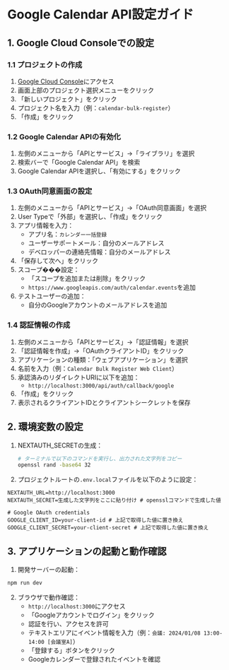 # Google Calendar API設定ガイド

## 1. Google Cloud Consoleでの設定

### 1.1 プロジェクトの作成
1. [Google Cloud Console](https://console.cloud.google.com/)にアクセス
2. 画面上部のプロジェクト選択メニューをクリック
3. 「新しいプロジェクト」をクリック
4. プロジェクト名を入力（例：`calendar-bulk-register`）
5. 「作成」をクリック

### 1.2 Google Calendar APIの有効化
1. 左側のメニューから「APIとサービス」→「ライブラリ」を選択
2. 検索バーで「Google Calendar API」を検索
3. Google Calendar APIを選択し、「有効にする」をクリック

### 1.3 OAuth同意画面の設定
1. 左側のメニューから「APIとサービス」→「OAuth同意画面」を選択
2. User Typeで「外部」を選択し、「作成」をクリック
3. アプリ情報を入力：
   - アプリ名：`カレンダー一括登録`
   - ユーザーサポートメール：自分のメールアドレス
   - デベロッパーの連絡先情報：自分のメールアドレス
4. 「保存して次へ」をクリック
5. スコープ���設定：
   - 「スコープを追加または削除」をクリック
   - `https://www.googleapis.com/auth/calendar.events`を追加
6. テストユーザーの追加：
   - 自分のGoogleアカウントのメールアドレスを追加

### 1.4 認証情報の作成
1. 左側のメニューから「APIとサービス」→「認証情報」を選択
2. 「認証情報を作成」→「OAuthクライアントID」をクリック
3. アプリケーションの種類：「ウェブアプリケーション」を選択
4. 名前を入力（例：`Calendar Bulk Register Web Client`）
5. 承認済みのリダイレクトURIに以下を追加：
   - `http://localhost:3000/api/auth/callback/google`
6. 「作成」をクリック
7. 表示されるクライアントIDとクライアントシークレットを保存

## 2. 環境変数の設定

1. NEXTAUTH_SECRETの生成：
   ```bash
   # ターミナルで以下のコマンドを実行し、出力された文字列をコピー
   openssl rand -base64 32
   ```

2. プロジェクトルートの`.env.local`ファイルを以下のように設定：
```env
NEXTAUTH_URL=http://localhost:3000
NEXTAUTH_SECRET=生成した文字列をここに貼り付け # opensslコマンドで生成した値

# Google OAuth credentials
GOOGLE_CLIENT_ID=your-client-id # 上記で取得した値に置き換え
GOOGLE_CLIENT_SECRET=your-client-secret # 上記で取得した値に置き換え
```

## 3. アプリケーションの起動と動作確認

1. 開発サーバーの起動：
```bash
npm run dev
```

2. ブラウザで動作確認：
   - `http://localhost:3000`にアクセス
   - 「Googleアカウントでログイン」をクリック
   - 認証を行い、アクセスを許可
   - テキストエリアにイベント情報を入力（例：`会議: 2024/01/08 13:00-14:00 [会議室A]`）
   - 「登録する」ボタンをクリック
   - Googleカレンダーで登録されたイベントを確認